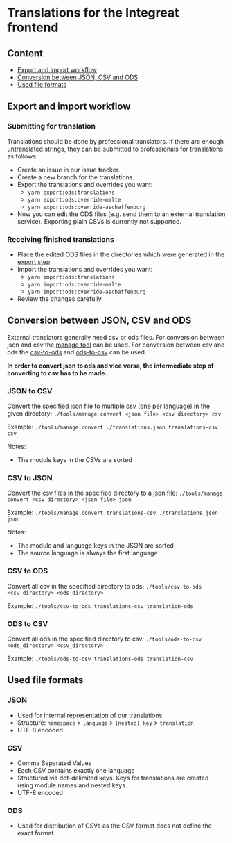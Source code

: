 # Translations for the Integreat frontend

## Content
* [Export and import workflow](#export-and-import-workflow)
* [Conversion between JSON, CSV and ODS](#conversion-between-json-csv-and-ods)
* [Used file formats](#used-file-formats)


## Export and import workflow

### Submitting for translation

Translations should be done by professional translators. If there are enough untranslated strings,
they can be submitted to professionals for translations as follows:

* Create an issue in our issue tracker.
* Create a new branch for the translations.
* Export the translations and overrides you want:
  * `yarn export:ods:translations`
  * `yarn export:ods:override-malte`
  * `yarn export:ods:override-aschaffenburg`
* Now you can edit the ODS files (e.g. send them to an external translation service). Exporting plain CSVs is currently not supported.

### Receiving finished translations

* Place the edited ODS files in the directories which were generated in the [export step](#submitting-for-translation).
* Import the translations and overrides you want:
  * `yarn import:ods:translations`
  * `yarn import:ods:override-malte`
  * `yarn import:ods:override-aschaffenburg`
* Review the changes carefully.

## Conversion between JSON, CSV and ODS

External translators generally need csv or ods files.
For conversion between json and csv the [manage tool](tools/manage.js) can be used.
For conversion between csv and ods the [csv-to-ods](tools/csv-to-ods) and [ods-to-csv](tools/ods-to-csv) can be used.

**In order to convert json to ods and vice versa, the intermediate step of converting to csv has to be made.**

### JSON to CSV

Convert the specified json file to multiple csv (one per language) in the given directory:
`./tools/manage convert <json file> <csv directory> csv`

Example: `./tools/manage convert ./translations.json translations-csv csv`

Notes:
* The module keys in the CSVs are sorted

### CSV to JSON

Convert the csv files in the specified directory to a json file:
`./tools/manage convert <csv directory> <json file> json`

Example: `./tools/manage convert translations-csv ./translations.json json`
 
Notes:
* The module and language keys in the JSON are sorted
* The source language is always the first language

### CSV to ODS

Convert all csv in the specified directory to ods: `./tools/csv-to-ods <csv_directory> <ods_directory>`

Example: `./tools/csv-to-ods translations-csv translation-ods`

### ODS to CSV

Convert all ods in the specified directory to csv: `./tools/ods-to-csv <ods_directory> <csv_directory>` 

Example: `./tools/ods-to-csv translations-ods translation-csv`
 
## Used file formats

### JSON

* Used for internal representation of our translations
* Structure: `namespace` > `language` > `(nested) key` > `translation`
* UTF-8 encoded

### CSV

* Comma Separated Values 
* Each CSV contains exactly one language
* Structured via dot-delimited keys. Keys for translations are created using module names and nested keys. 
* UTF-8 encoded

### ODS

* Used for distribution of CSVs as the CSV format does not define the exact format.

